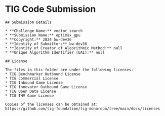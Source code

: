 # TIG Code Submission

    ## Submission Details

    * **Challenge Name:** vector_search
    * **Submission Name:** optimax_gpu
    * **Copyright:** 2024 bw-dev36
    * **Identity of Submitter:** bw-dev36
    * **Identity of Creator of Algorithmic Method:** null
    * **Unique Algorithm Identifier (UAI):** null

    ## License

    The files in this folder are under the following licenses:
    * TIG Benchmarker Outbound License
    * TIG Commercial License
    * TIG Inbound Game License
    * TIG Innovator Outbound Game License
    * TIG Open Data License
    * TIG THV Game License

    Copies of the licenses can be obtained at:  
    https://github.com/tig-foundation/tig-monorepo/tree/main/docs/licenses